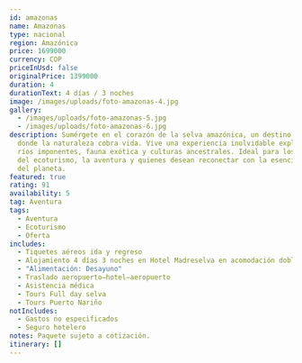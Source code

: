 ```yaml
---
id: amazonas
name: Amazonas
type: nacional
region: Amazónica
price: 1699000
currency: COP
priceInUsd: false
originalPrice: 1399000
duration: 4
durationText: 4 días / 3 noches
image: /images/uploads/foto-amazonas-4.jpg
gallery:
  - /images/uploads/foto-amazonas-5.jpg
  - /images/uploads/foto-amazonas-6.jpg
description: Sumérgete en el corazón de la selva amazónica, un destino mágico
  donde la naturaleza cobra vida. Vive una experiencia inolvidable explorando
  ríos imponentes, fauna exótica y culturas ancestrales. Ideal para los amantes
  del ecoturismo, la aventura y quienes desean reconectar con la esencia pura
  del planeta.
featured: true
rating: 91
availability: 5
tag: Aventura
tags:
  - Aventura
  - Ecoturismo
  - Oferta
includes:
  - Tiquetes aéreos ida y regreso
  - Alojamiento 4 días 3 noches en Hotel Madreselva en acomodación doble
  - "Alimentación: Desayuno"
  - Traslado aeropuerto–hotel–aeropuerto
  - Asistencia médica
  - Tours Full day selva
  - Tours Puerto Nariño
notIncludes:
  - Gastos no especificados
  - Seguro hotelero
notes: Paquete sujeto a cotización.
itinerary: []
---
```

